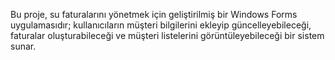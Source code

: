 Bu proje, su faturalarını yönetmek için geliştirilmiş bir Windows Forms uygulamasıdır; 
kullanıcıların müşteri bilgilerini ekleyip güncelleyebileceği, 
faturalar oluşturabileceği ve müşteri listelerini görüntüleyebileceği bir sistem sunar.
